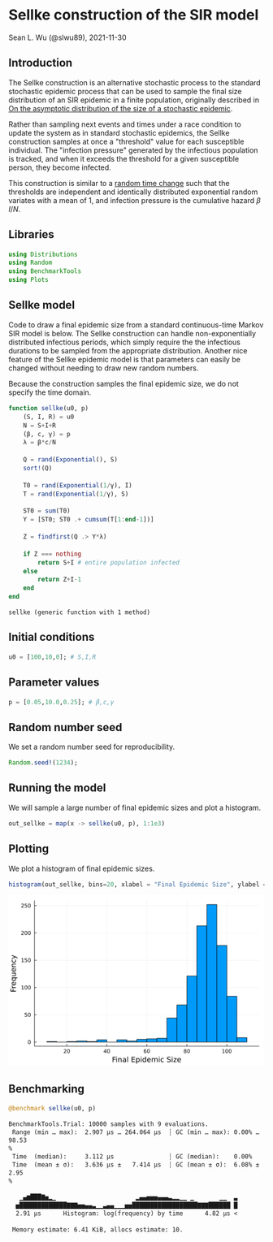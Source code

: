 # Sellke construction of the SIR model
Sean L. Wu (@slwu89), 2021-11-30

## Introduction

The Sellke construction is an alternative stochastic process to the standard stochastic epidemic
process that can be used to sample the final size distribution of an SIR epidemic in a finite population,
originally described in [On the asymptotic distribution of the size of a stochastic epidemic](https://doi.org/10.2307/3213811).

Rather than sampling next events and times under a race condition to update the system as in
standard stochastic epidemics, the Sellke construction samples at once a "threshold" value
for each susceptible individual. The "infection pressure" generated by the infectious population
is tracked, and when it exceeds the threshold for a given susceptible person, they become infected.

This construction is similar to a [random time change](http://bactra.org/notebooks/random-time-changes.html) such
that the thresholds are independent and identically distributed exponential random variates with a mean of 1,
and infection pressure is the cumulative hazard $\beta \, I/N$.

## Libraries

```julia
using Distributions
using Random
using BenchmarkTools
using Plots
```




## Sellke model

Code to draw a final epidemic size from a standard continuous-time Markov SIR model
is below. The Sellke construction can handle non-exponentially distributed infectious
periods, which simply require the the infectious durations to be sampled from the appropriate
distribution. Another nice feature of the Sellke epidemic model is that parameters can
easily be changed without needing to draw new random numbers.

Because the construction samples the final epidemic size, we do not specify the time domain.

```julia
function sellke(u0, p)
    (S, I, R) = u0
    N = S+I+R
    (β, c, γ) = p
    λ = β*c/N

    Q = rand(Exponential(), S)
    sort!(Q)

    T0 = rand(Exponential(1/γ), I)
    T = rand(Exponential(1/γ), S)

    ST0 = sum(T0)
    Y = [ST0; ST0 .+ cumsum(T[1:end-1])]

    Z = findfirst(Q .> Y*λ)

    if Z === nothing
        return S+I # entire population infected
    else
        return Z+I-1
    end
end
```

```
sellke (generic function with 1 method)
```





## Initial conditions

```julia
u0 = [100,10,0]; # S,I,R
```




## Parameter values

```julia
p = [0.05,10.0,0.25]; # β,c,γ
```




## Random number seed

We set a random number seed for reproducibility.

```julia
Random.seed!(1234);
```




## Running the model

We will sample a large number of final epidemic sizes and plot
a histogram.

```julia
out_sellke = map(x -> sellke(u0, p), 1:1e3)
```




## Plotting

We plot a histogram of final epidemic sizes.

```julia
histogram(out_sellke, bins=20, xlabel = "Final Epidemic Size", ylabel = "Frequency", legend = false)
```

![](figures/sellke_7_1.png)



## Benchmarking

```julia
@benchmark sellke(u0, p)
```

```
BenchmarkTools.Trial: 10000 samples with 9 evaluations.
 Range (min … max):  2.907 μs … 264.064 μs  ┊ GC (min … max): 0.00% … 98.53
%
 Time  (median):     3.112 μs               ┊ GC (median):    0.00%
 Time  (mean ± σ):   3.636 μs ±   7.414 μs  ┊ GC (mean ± σ):  6.08% ±  2.95
%

   ▁▄▆███▇▅▂▁                      ▂▄▄▅▅▅▄▄▄▃▂▂▁▁ ▁       ▁▁  ▃
  ▅█████████████▇▇▇▅▅▄▄▃▁▁▃▄▄▁▁▁▅▅██████████████████▇▇▇██████ █
  2.91 μs      Histogram: log(frequency) by time      4.82 μs <

 Memory estimate: 6.41 KiB, allocs estimate: 10.
```


